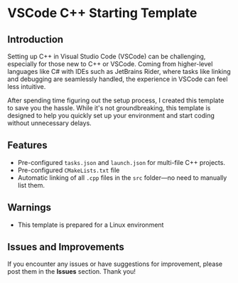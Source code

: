 # VSCode C++ Starting Template

## Introduction

Setting up C++ in Visual Studio Code (VSCode) can be challenging, especially for those new to C++ or VSCode. Coming from higher-level languages like C# with IDEs such as JetBrains Rider, where tasks like linking and debugging are seamlessly handled, the experience in VSCode can feel less intuitive.

After spending time figuring out the setup process, I created this template to save you the hassle. While it's not groundbreaking, this template is designed to help you quickly set up your environment and start coding without unnecessary delays.

## Features

- Pre-configured `tasks.json` and `launch.json` for multi-file C++ projects.
- Pre-configured `CMakeLists.txt` file
- Automatic linking of all `.cpp` files in the `src` folder—no need to manually list them.

## Warnings

- This template is prepared for a Linux environment

## Issues and Improvements

If you encounter any issues or have suggestions for improvement, please post them in the **Issues** section. Thank you!
